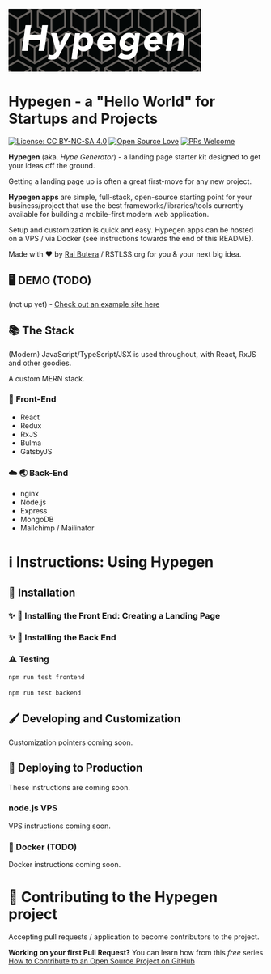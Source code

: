 [![hypegen](/logo/hypegen-logo.png)](#)

# Hypegen - a "Hello World" for Startups and Projects

[![License: CC BY-NC-SA 4.0](https://img.shields.io/badge/License-CC%20BY--NC--SA%204.0-lightgrey.svg)](https://creativecommons.org/licenses/by-nc-sa/4.0/)
[![Open Source Love](https://badges.frapsoft.com/os/v1/open-source.svg?v=103)](https://github.com/ellerbrock/open-source-badges/)
[![PRs Welcome](https://img.shields.io/badge/PRs-welcome-brightgreen.svg?style=flat-square)](http://makeapullrequest.com)

**Hypegen** (aka. _Hype Generator_) - a landing page starter kit designed to get your ideas off the ground.

Getting a landing page up is often a great first-move for any new project.

**Hypegen apps** are simple, full-stack, open-source starting point for your business/project that use the best frameworks/libraries/tools currently available for building a mobile-first modern web application.

Setup and customization is quick and easy. Hypegen apps can be hosted on a VPS / via Docker (see instructions towards the end of this README).

Made with :heart: by [Rai Butera](https://rbutera.com) / RSTLSS.org for you & your next big idea.

## :desktop_computer: DEMO (TODO)

(not up yet) - [Check out an example site here](#)

## :books: The Stack

(Modern) JavaScript/TypeScript/JSX is used throughout, with React, RxJS and other goodies.

A custom MERN stack.

### :iphone: Front-End

- React
- Redux
- RxJS
- Bulma
- GatsbyJS

### :cloud: :earth_asia: Back-End

- nginx
- Node.js
- Express
- MongoDB
- Mailchimp / Mailinator

# ℹ️ Instructions: Using Hypegen

## :wrench: Installation

### :sparkles: :iphone: Installing the Front End: Creating a Landing Page

### :sparkles: :peach: Installing the Back End

### :warning: Testing

`npm run test frontend`

`npm run test backend`

## 🖌 Developing and Customization

Customization pointers coming soon.

## 🔌 Deploying to Production

These instructions are coming soon.

### node.js VPS

VPS instructions coming soon.

### 🐳 Docker (TODO)

Docker instructions coming soon.

# :muscle: Contributing to the Hypegen project

Accepting pull requests / application to become contributors to the project.

**Working on your first Pull Request?** You can learn how from this _free_ series [How to Contribute to an Open Source Project on GitHub](https://egghead.io/series/how-to-contribute-to-an-open-source-project-on-github)
